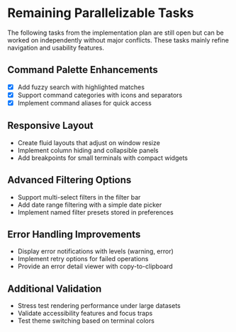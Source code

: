 # Remaining Parallelizable Tasks

The following tasks from the implementation plan are still open but can be worked on independently without major conflicts. These tasks mainly refine navigation and usability features.

## Command Palette Enhancements
- [x] Add fuzzy search with highlighted matches
- [x] Support command categories with icons and separators
- [x] Implement command aliases for quick access

## Responsive Layout
- Create fluid layouts that adjust on window resize
- Implement column hiding and collapsible panels
- Add breakpoints for small terminals with compact widgets

## Advanced Filtering Options
- Support multi-select filters in the filter bar
- Add date range filtering with a simple date picker
- Implement named filter presets stored in preferences

## Error Handling Improvements
- Display error notifications with levels (warning, error)
- Implement retry options for failed operations
- Provide an error detail viewer with copy-to-clipboard

## Additional Validation
- Stress test rendering performance under large datasets
- Validate accessibility features and focus traps
- Test theme switching based on terminal colors
